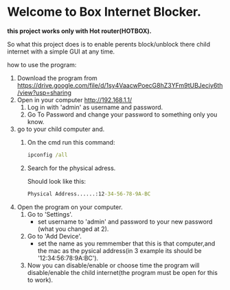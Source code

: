 # Welcome to Box Internet Blocker.

**this project works only with Hot router(HOTBOX).**

So what this project does is to enable perents block/unblock there child internet with a simple GUI at any time.

how to use the program:
1. Download the program from https://drive.google.com/file/d/1sy4VaacwPoecG8hZ3YFm9tUBJeciy6th/view?usp=sharing
2. Open in your computer http://192.168.1.1/
      1. Log in with 'admin' as username and password.
      2. Go To Password and change your password to something only you know.
3. go to your child computer and.
      1. On the cmd run this command:
         ```cmd
         ipconfig /all
         ```
      2. Search for the physical adress.
      
         Should look like this:
         ```cmd
         Physical Address......:12-34-56-78-9A-BC
         ```
4. Open the program on your computer.
      1. Go to 'Settings'.
            * set username to 'admin' and password to your new password (what you changed at 2).
      2. Go to 'Add Device'.
            * set the name as you remmember that this is that computer,and the mac as the pysical address(in 3 example its should be '12:34:56:78:9A:BC').
      3. Now you can disable/enable or choose time the program will disable/enable the child internet(the program must be open for this to work).
      
